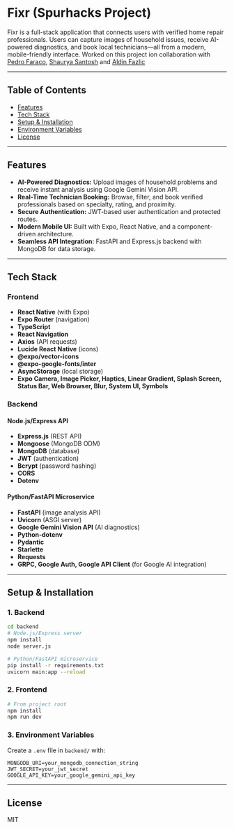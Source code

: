 # Fixr (Spurhacks Project)

Fixr is a full-stack application that connects users with verified home repair professionals. Users can capture images of household issues, receive AI-powered diagnostics, and book local technicians—all from a modern, mobile-friendly interface. Worked on this project ion collaboration with [Pedro Faraco](https://github.com/itsPedro231), [Shaurya Santosh](https://github.com/shawarma-s) and [Aldin Fazlic](https://github.com/aldinfaz)

---

## Table of Contents

- [Features](#features)
- [Tech Stack](#tech-stack)
- [Setup & Installation](#setup--installation)
- [Environment Variables](#environment-variables)
- [License](#license)

---

## Features

- **AI-Powered Diagnostics:** Upload images of household problems and receive instant analysis using Google Gemini Vision API.
- **Real-Time Technician Booking:** Browse, filter, and book verified professionals based on specialty, rating, and proximity.
- **Secure Authentication:** JWT-based user authentication and protected routes.
- **Modern Mobile UI:** Built with Expo, React Native, and a component-driven architecture.
- **Seamless API Integration:** FastAPI and Express.js backend with MongoDB for data storage.

---

## Tech Stack

### Frontend

- **React Native** (with Expo)
- **Expo Router** (navigation)
- **TypeScript**
- **React Navigation**
- **Axios** (API requests)
- **Lucide React Native** (icons)
- **@expo/vector-icons**
- **@expo-google-fonts/inter**
- **AsyncStorage** (local storage)
- **Expo Camera, Image Picker, Haptics, Linear Gradient, Splash Screen, Status Bar, Web Browser, Blur, System UI, Symbols**

### Backend

#### Node.js/Express API

- **Express.js** (REST API)
- **Mongoose** (MongoDB ODM)
- **MongoDB** (database)
- **JWT** (authentication)
- **Bcrypt** (password hashing)
- **CORS**
- **Dotenv**

#### Python/FastAPI Microservice

- **FastAPI** (image analysis API)
- **Uvicorn** (ASGI server)
- **Google Gemini Vision API** (AI diagnostics)
- **Python-dotenv**
- **Pydantic**
- **Starlette**
- **Requests**
- **GRPC, Google Auth, Google API Client** (for Google AI integration)

---

## Setup & Installation

### 1. Backend

```bash
cd backend
# Node.js/Express server
npm install
node server.js

# Python/FastAPI microservice
pip install -r requirements.txt
uvicorn main:app --reload
```

### 2. Frontend

```bash
# From project root
npm install
npm run dev
```

### 3. Environment Variables

Create a `.env` file in `backend/` with:

```
MONGODB_URI=your_mongodb_connection_string
JWT_SECRET=your_jwt_secret
GOOGLE_API_KEY=your_google_gemini_api_key
```

---

## License

MIT

